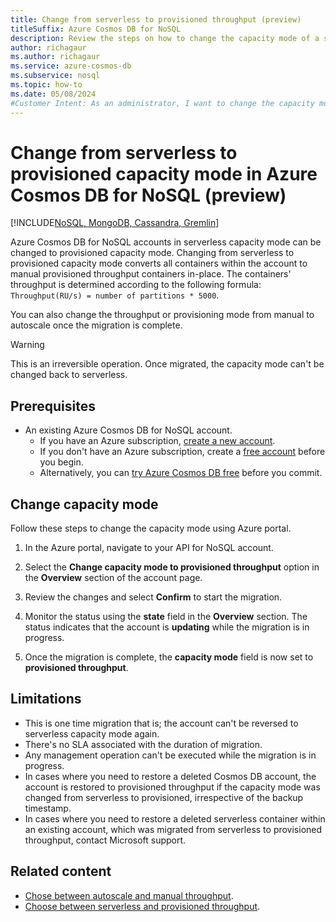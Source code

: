 ```yaml
---
title: Change from serverless to provisioned throughput (preview)
titleSuffix: Azure Cosmos DB for NoSQL
description: Review the steps on how to change the capacity mode of a serverless Azure Cosmos DB for NoSQL account to a provisioned capacity account.
author: richagaur
ms.author: richagaur
ms.service: azure-cosmos-db
ms.subservice: nosql
ms.topic: how-to
ms.date: 05/08/2024
#Customer Intent: As an administrator, I want to change the capacity mode, so that I can migrate from serverless to provisioned capacity.
---
```

 
# Change from serverless to provisioned capacity mode in Azure Cosmos DB for NoSQL (preview)

[!INCLUDE[NoSQL, MongoDB, Cassandra, Gremlin](../includes/appliesto-nosql-mongodb-cassandra-gremlin.md)]

Azure Cosmos DB for NoSQL accounts in serverless capacity mode can be changed to provisioned capacity mode. Changing from serverless to provisioned capacity mode converts all containers within the account to manual provisioned throughput containers in-place. The containers' throughput is determined according to the following formula: 
            `Throughput(RU/s) = number of partitions * 5000`.

You can also change the throughput or provisioning mode from manual to autoscale once the migration is complete.

> [!WARNING]
> This is an irreversible operation. Once migrated, the capacity mode can't be changed back to serverless.

## Prerequisites

- An existing Azure Cosmos DB for NoSQL account.
  - If you have an Azure subscription, [create a new account](how-to-create-account.md?tabs=azure-portal).
  - If you don't have an Azure subscription, create a [free account](https://azure.microsoft.com/free/?WT.mc_id=A261C142F) before you begin.
  - Alternatively, you can [try Azure Cosmos DB free](../try-free.md) before you commit.

## Change capacity mode

Follow these steps to change the capacity mode using Azure portal.

1. In the Azure portal, navigate to your API for NoSQL account.

1. Select the **Change capacity mode to provisioned throughput** option in the **Overview** section of the account page.

1. Review the changes and select **Confirm** to start the migration.

1. Monitor the status using the **state** field in the **Overview** section. The status indicates that the account is **updating** while the migration is in progress.

1. Once the migration is complete, the **capacity mode** field is now set to **provisioned throughput**.

## Limitations

- This is one time migration that is; the account can't be reversed to serverless capacity mode again.
- There's no SLA associated with the duration of migration. 
- Any management operation can't be executed while the migration is in progress.
- In cases where you need to restore a deleted Cosmos DB account, the account is restored to provisioned throughput if the capacity mode was changed from serverless to provisioned, irrespective of the backup timestamp. 
- In cases where you need to restore a deleted serverless container within an existing account, which was migrated from serverless to provisioned throughput, contact Microsoft support.

## Related content

- [Chose between autoscale and manual throughput](../how-to-choose-offer.md).
- [Choose between serverless and provisioned throughput](../throughput-serverless.md).

